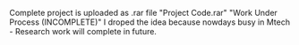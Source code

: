 Complete project is uploaded as .rar file "Project Code.rar"
"Work Under Process (INCOMPLETE)" I droped the idea because nowdays busy in Mtech - Research work will complete in future.
